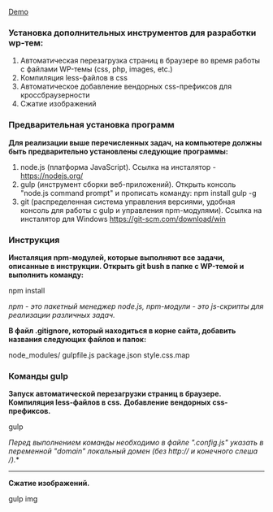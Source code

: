 [Demo](http://http://demo-ux.onedayessay.net/)

### Установка дополнительных инструментов для разработки wp-тем:
1. Автоматическая перезагрузка страниц в браузере во время работы с файлами WP-темы (css, php, images, etc.)
2. Компиляция less-файлов в css
3. Автоматическое добавление вендорных css-префиксов для кроссбраузерности
4. Сжатие изображений

### Предварительная установка программ
**Для реализации выше перечисленных задач, на компьютере должны быть предварительно установлены следующие программы:**

1. node.js (платформа JavaScript). Ссылка на инсталятор - https://nodejs.org/
2. gulp (инструмент сборки веб-приложений). Открыть консоль "node.js command prompt" и прописать команду:
npm install gulp -g
3. git (распределенная система управления версиями, удобная консоль для работы с gulp и управления npm-модулями). Ссылка на инсталятор для Windows https://git-scm.com/download/win

### Инструкция
**Инсталяция npm-модулей, которые выполняют все задачи, описанные в инструкции. Открыть git bush в папке с WP-темой и выполнить команду:**

npm install

*npm - это пакетный менеджер node.js, npm-модули - это js-скрипты для реализации различных задач.*

**В файл .gitignore, который находиться в корне сайта, добавить названия следующих файлов и папок:**

node_modules/
gulpfile.js
package.json
style.css.map

### Команды gulp
**Запуск автоматической перезагрузки страниц в браузере.**
**Компиляция less-файлов в css.**
**Добавление вендорных css-префиксов.**

gulp

*Перед выполнением команды необходимо в файле ".config.js" указать в переменной "domain" локальный домен (без http:// и конечного слеша /).**

***

**Сжатие изображений.**

gulp img
